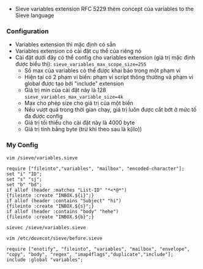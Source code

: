 - Sieve variables extension RFC 5229 thêm concept của variables to the Sieve language
### Configuration
- Variables extension thì mặc định có sẵn
- Variables extension có cài đặt cụ thể của riêng nó
- Cài đặt dưới đây có thể config cho variables extension (giá trị mặc định được biểu thị):
`sieve_variables_max_scope_size=255`
  - Số max của variables có thể được khai báo trong một phạm vi
  - Hiện tại có 2 phạm vi biến: phạm vi script thông thường và phạm vi global được tạo bởi "include" extension
  - Giá trị min của cài đặt này là 128
`sieve_variables_max_variable_size=4k`
  - Max cho phép size cho giá trị của một biến
  - Nếu vượt quá trong thời gian chạy, giá trị luôn được cắt bớt ở mức tố đa được config
  - Giá trị tối thiểu cho cài đặt này là 4000 byte
  - Giá trị tính bằng byte (trừ khi theo sau là k(ilo))
### My Config
`vim /sieve/variables.sieve`
```
require ["fileinto","variables", "mailbox", "encoded-character"];
set "i" "ID";
set "s" "sj";
set "b" "bd";
if allof (header :matches "List-ID" "*<*@*")
{fileinto :create "INBOX.${i}";}
if allof (header :contains "Subject" "hi")
{fileinto :create "INBOX.${s}";}
if allof (header :contains "body" "hehe")
{fileinto :create "INBOX.${b}";}
```
```
sievec /sieve/variables.sieve
```
`vim /etc/dovecot/sieve/before.sieve`
```
require ["enotify", "fileinto", "variables", "mailbox", "envelope", "copy", "body", "regex", "imap4flags","duplicate","include"];
include :global "variables";
```
